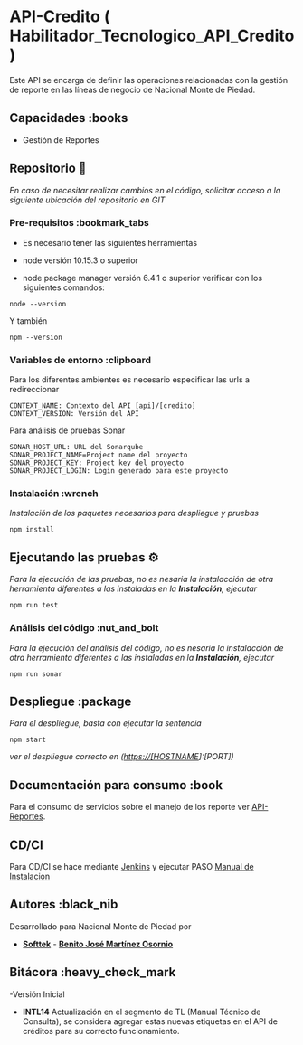 # API-Credito ( Habilitador_Tecnologico_API_Credito )

Este API se encarga de definir las operaciones relacionadas con la gestión de reporte en las líneas de negocio de Nacional Monte de Piedad.

## Capacidades :books

- Gestión de Reportes

## Repositorio 🚀

_En caso de necesitar realizar cambios en el código, solicitar acceso a la siguiente ubicación del repositorio en GIT_

### Pre-requisitos :bookmark_tabs

- Es necesario tener las siguientes herramientas

- node versión 10.15.3 o superior
- node package manager versión 6.4.1 o superior
  verificar con los siguientes comandos:

```
node --version
```

Y también

```
npm --version
```

### Variables de entorno :clipboard

Para los diferentes ambientes es necesario especificar las urls a redireccionar

```
CONTEXT_NAME: Contexto del API [api]/[credito]
CONTEXT_VERSION: Versión del API
```

Para análisis de pruebas Sonar

```
SONAR_HOST_URL: URL del Sonarqube
SONAR_PROJECT_NAME=Project name del proyecto
SONAR_PROJECT_KEY: Project key del proyecto
SONAR_PROJECT_LOGIN: Login generado para este proyecto
```

### Instalación :wrench

_Instalación de los paquetes necesarios para despliegue y pruebas_

```
npm install
```

## Ejecutando las pruebas ⚙️

_Para la ejecución de las pruebas, no es nesaria la instalacción de otra herramienta diferentes a las instaladas en la **Instalación**, ejecutar_

```
npm run test
```

### Análisis del código :nut_and_bolt

_Para la ejecución del análisis del código, no es nesaria la instalacción de otra herramienta diferentes a las instaladas en la **Instalación**, ejecutar_

```
npm run sonar
```

## Despliegue :package

_Para el despliegue, basta con ejecutar la sentencia_

```
npm start
```

_ver el despliegue correcto en (<https://[HOSTNAME>]:[PORT])_

## Documentación para consumo :book

Para el consumo de servicios sobre el manejo de los reporte ver [API-Reportes](https://app.apiary.io/).

## CD/CI

Para CD/CI se hace mediante [Jenkins](http://dev1775-devops.apps.pcf.nmp.com.mx/) y ejecutar PASO [Manual de Instalacion](https://github.com/MontePiedadMx/)

## Autores :black_nib

Desarrollado para Nacional Monte de Piedad por

- [**Softtek**](<(https://www.softtek.com/)>) - [**Benito José Martínez Osornio**](https://github.com/)

## Bitácora :heavy_check_mark

-Versión Inicial

- **INTL14**
  Actualización en el segmento de TL (Manual Técnico de Consulta), se considera agregar estas nuevas etiquetas en el API de créditos para su correcto funcionamiento.

